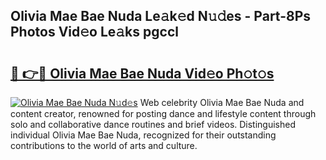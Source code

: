 ## Olivia Mae Bae Nuda Le𝚊k𝚎d N𝚞𝚍es - Part-8Ps Photos Vid𝚎o Le𝚊ks pgccl

# <h2><a href="http://fbf0dn.evod.top/?m=Olivia+Mae+Bae+Nuda">🔗 👉🔴 Olivia Mae Bae Nuda Vid𝚎o Ph𝚘t𝚘s</a></h2>

[![Olivia Mae Bae Nuda N𝚞d𝚎s](https://i.imgur.com/8V9OHl7.gif)](http://fbf0dn.evod.top/?m=Olivia+Mae+Bae+Nuda)
Web celebrity Olivia Mae Bae Nuda and content creator, renowned for posting dance and lifestyle content through solo and collaborative dance routines and brief videos. Distinguished individual Olivia Mae Bae Nuda, recognized for their outstanding contributions to the world of arts and culture. 
